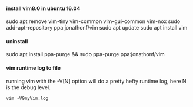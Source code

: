 #### install vim8.0 in ubuntu 16.04
sudo apt remove vim-tiny vim-common vim-gui-common vim-nox
sudo add-apt-repository ppa:jonathonf/vim
sudo apt update
sudo apt install vim

#### uninstall
sudo apt install ppa-purge && sudo ppa-purge ppa:jonathonf/vim

#### vim runtime log to file
running vim with the -V[N] option will do a pretty hefty runtime log, here N is the debug level.

`
vim -V9myVim.log
`
